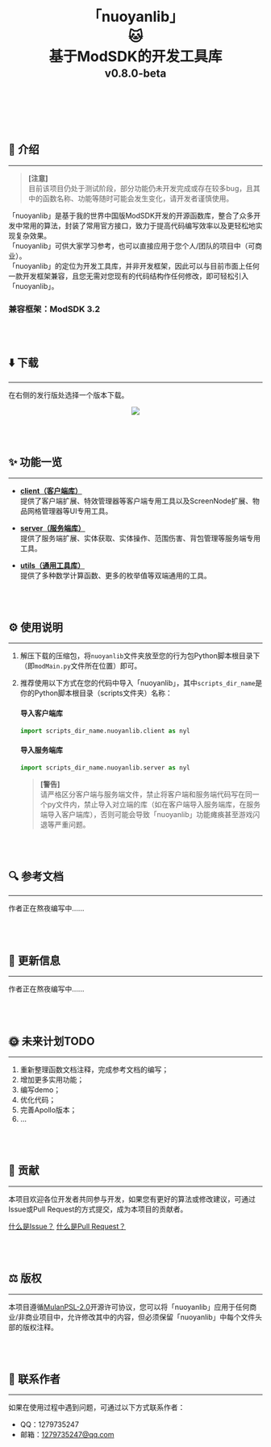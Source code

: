 <h1 align="center" style="line-height: 0;">「nuoyanlib」</h1>
<h1 align="center" style="line-height: 0;">🐱</h1>
<h1 align="center" style="line-height: 0;">基于ModSDK的开发工具库</h1>
<h2 align="center" style="line-height: 0.5;">v0.8.0-beta</h2>

<br></br>

<br></br>

## 💼 介绍

---

> **[注意]**  
目前该项目仍处于测试阶段，部分功能仍未开发完成或存在较多bug，且其中的函数名称、功能等随时可能会发生变化，请开发者谨慎使用。

「nuoyanlib」是基于我的世界中国版ModSDK开发的开源函数库，整合了众多开发中常用的算法，封装了常用官方接口，致力于提高代码编写效率以及更轻松地实现复杂效果。  
「nuoyanlib」可供大家学习参考，也可以直接应用于您个人/团队的项目中（可商业）。  
「nuoyanlib」的定位为开发工具库，并非开发框架，因此可以与目前市面上任何一款开发框架兼容，且您无需对您现有的代码结构作任何修改，即可轻松引入「nuoyanlib」。

### **兼容框架：ModSDK 3.2**

<br></br>

## ⬇️ 下载

---

在右侧的发行版处选择一个版本下载。

<p align="center">
  <img src="img/download_nyl.png"/>
</p>

<br></br>

## ✨ 功能一览

---

- [**client（客户端库）**](/nuoyanlib/client)  
  提供了客户端扩展、特效管理器等客户端专用工具以及ScreenNode扩展、物品网格管理器等UI专用工具。  


- [**server（服务端库）**](/nuoyanlib/server)  
  提供了服务端扩展、实体获取、实体操作、范围伤害、背包管理等服务端专用工具。


- [**utils（通用工具库）**](/nuoyanlib/utils)  
  提供了多种数学计算函数、更多的枚举值等双端通用的工具。

<br></br>

## ⚙️ 使用说明

---

1. 解压下载的压缩包，将`nuoyanlib`文件夹放至您的行为包Python脚本根目录下（即`modMain.py`文件所在位置）即可。
2. 推荐使用以下方式在您的代码中导入「nuoyanlib」，其中`scripts_dir_name`是你的Python脚本根目录（scripts文件夹）名称：

   #### 导入客户端库
    ```python
    import scripts_dir_name.nuoyanlib.client as nyl
    ```
   #### 导入服务端库
    ```python
    import scripts_dir_name.nuoyanlib.server as nyl
    ```
    > **[警告]**  
    请严格区分客户端与服务端文件，禁止将客户端和服务端代码写在同一个py文件内，禁止导入对立端的库（如在客户端导入服务端库，在服务端导入客户端库），否则可能会导致「nuoyanlib」功能瘫痪甚至游戏闪退等严重问题。

<br></br>

## 🔍 参考文档

---

作者正在熬夜编写中......

<br></br>

## 🎉 更新信息

---

作者正在熬夜编写中......

<br></br>

## 🌞 未来计划TODO

---

1. 重新整理函数文档注释，完成参考文档的编写；
2. 增加更多实用功能；
3. 编写demo；
4. 优化代码；
5. 完善Apollo版本；
6. ...

<br></br>

## 👑 贡献

---

本项目欢迎各位开发者共同参与开发，如果您有更好的算法或修改建议，可通过Issue或Pull Request的方式提交，成为本项目的贡献者。

[什么是Issue？](https://help.gitee.com/base/issue/intro)
[什么是Pull Request？](https://help.gitee.com/base/pullrequest/intro)

<br></br>

## ⚖️ 版权

---

本项目遵循[MulanPSL-2.0](https://gitee.com/charming-lee/nuoyanLib/blob/master/LICENSE)开源许可协议，您可以将「nuoyanlib」应用于任何商业/非商业项目中，允许修改其中的内容，但必须保留「nuoyanlib」中每个文件头部的版权注释。

<br></br>

## 👴 联系作者

---

如果在使用过程中遇到问题，可通过以下方式联系作者：

- QQ：1279735247
- 邮箱：1279735247@qq.com

<br></br>